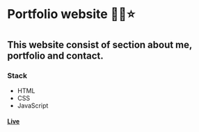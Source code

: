 # Portfolio website :mega::boom::star:
## This website consist of section about me, portfolio and contact.

### Stack
* HTML
* CSS
* JavaScript

#### [Live](https://dawmic.github.io/)
